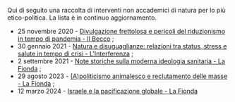 Qui di seguito una raccolta di interventi non accademici di natura per lo più etico-politica. La lista è in continuo aggiornamento.

- 25 novembre 2020 - [Divulgazione frettolosa e pericoli del riduzionismo in tempo di pandemia - Il Becco](https://www.ilbecco.it/divulgazione-frettolosa-e-pericoli-del-riduzionismo-in-tempo-di-pandemia/) ;
- 30 gennaio 2021 - [Natura e disuguaglianze: relazioni tra status, stress e salute in tempo di crisi - L'Interferenza](https://www.linterferenza.info/attpol/natura-disuguaglianze-relazioni-status-stress-salute-tempo-crisi/?fbclid=IwZXh0bgNhZW0CMTEAAR2JSznJBABtNEvhkw0lOglmqJLHZvYyWtJ-cmTID4GhWf1YwFFyLH28iwg_aem_d3tVHnMsESe_TM87PTkwWw) ;
- 2 settembre 2021 - [Note storiche sulla moderna ideologia sanitaria - La Fionda](https://www.lafionda.org/2021/09/02/note-storiche-sulla-moderna-ideologia-sanitaria/) ;
- 29 agosto 2023 - [(A)politicismo animalesco e reclutamento delle masse - La Fionda](https://www.lafionda.org/2023/08/29/apoliticismo-animalesco-e-reclutamento-delle-masse/) ;
- 12 marzo 2024 - [Israele e la pacificazione globale - La Fionda](https://www.lafionda.org/2024/03/12/israele-e-la-pacificazione-globale/)
